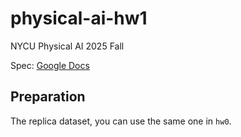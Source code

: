 # physical-ai-hw1

NYCU Physical AI 2025 Fall

Spec: [Google Docs](https://docs.google.com/document/d/1UqDRjh7qwQVzz2iN9Abdu4-NIl-xEO4G/edit)

## Preparation
The replica dataset, you can use the same one in `hw0`.
